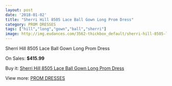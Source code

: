 ```yaml
---
layout: post
date: '2018-01-02'
title: "Sherri Hill 8505 Lace Ball Gown Long Prom Dress"
category: PROM DRESSES
tags: ["hill","long","gown","ball","sherri"]
image: http://img.eudances.com/3562-thickbox_default/sherri-hill-8505-lace-ball-gown-long-prom-dress.jpg
---
```

Sherri Hill 8505 Lace Ball Gown Long Prom Dress

On Sales: **$415.99**
<a href="https://www.eudances.com/en/prom-dresses/1194-sherri-hill-8505-lace-ball-gown-long-prom-dress.html"><amp-img layout="responsive" width="600" height="600" src="//img.eudances.com/3562-thickbox_default/sherri-hill-8505-lace-ball-gown-long-prom-dress.jpg" alt="Sherri Hill 8505 Lace Ball Gown Long Prom Dress 0" /></a>
<a href="https://www.eudances.com/en/prom-dresses/1194-sherri-hill-8505-lace-ball-gown-long-prom-dress.html"><amp-img layout="responsive" width="600" height="600" src="//img.eudances.com/3566-thickbox_default/sherri-hill-8505-lace-ball-gown-long-prom-dress.jpg" alt="Sherri Hill 8505 Lace Ball Gown Long Prom Dress 1" /></a>
<a href="https://www.eudances.com/en/prom-dresses/1194-sherri-hill-8505-lace-ball-gown-long-prom-dress.html"><amp-img layout="responsive" width="600" height="600" src="//img.eudances.com/3565-thickbox_default/sherri-hill-8505-lace-ball-gown-long-prom-dress.jpg" alt="Sherri Hill 8505 Lace Ball Gown Long Prom Dress 2" /></a>
<a href="https://www.eudances.com/en/prom-dresses/1194-sherri-hill-8505-lace-ball-gown-long-prom-dress.html"><amp-img layout="responsive" width="600" height="600" src="//img.eudances.com/3564-thickbox_default/sherri-hill-8505-lace-ball-gown-long-prom-dress.jpg" alt="Sherri Hill 8505 Lace Ball Gown Long Prom Dress 3" /></a>
<a href="https://www.eudances.com/en/prom-dresses/1194-sherri-hill-8505-lace-ball-gown-long-prom-dress.html"><amp-img layout="responsive" width="600" height="600" src="//img.eudances.com/3563-thickbox_default/sherri-hill-8505-lace-ball-gown-long-prom-dress.jpg" alt="Sherri Hill 8505 Lace Ball Gown Long Prom Dress 4" /></a>

Buy it: [Sherri Hill 8505 Lace Ball Gown Long Prom Dress](https://www.eudances.com/en/prom-dresses/1194-sherri-hill-8505-lace-ball-gown-long-prom-dress.html "Sherri Hill 8505 Lace Ball Gown Long Prom Dress")

View more: [PROM DRESSES](https://www.eudances.com/en/13-prom-dresses "PROM DRESSES")